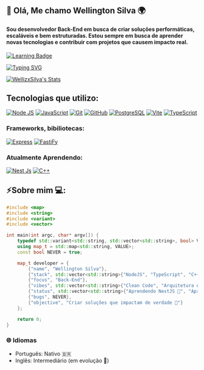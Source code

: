 ## 🔧 Olá, Me chamo Wellington Silva 🌍
#### Sou desenvolvedor Back-End em busca de criar soluções performáticas, escaláveis e bem estruturadas. Estou sempre em busca de aprender novas tecnologias e contribuir com projetos que causem impacto real.
[![Learning Badge](https://img.shields.io/badge/Always%20learning-%F0%9F%94%8E-fff?style=for-the-badge)](https://github.com/WellizxSilva/WellizxSilva/)

[![Typing SVG](https://readme-typing-svg.herokuapp.com/?color=8A2BE2&lines=Desenvolvedor+Back-End;Em+busca+do+codigo+perfeito;sucess+=+true+🎯)](https://github.com/WellizxSilva/WellizxSilva/)


[![WellizxSilva's Stats](https://github-readme-stats.vercel.app/api?username=WellizxSilva&theme=midnight-purple&show_icons=true&hide_border=true&count_private=true&)](https://github.com/WellizxSilva/WellizxSilva/)



## Tecnologias que utilizo: 

[![Node JS](https://img.shields.io/badge/Node.js-5FA04E.svg?style=for-the-badge&logo=nodedotjs&logoColor=white)](https://github.com/WellizxSilva/WellizxSilva/)
[![JavaScript](https://img.shields.io/badge/JavaScript-F7DF1E.svg?style=for-the-badge&logo=JavaScript&logoColor=black)](https://github.com/WellizxSilva/WellizxSilva/)
[![Git](https://img.shields.io/badge/Git-F05032.svg?style=for-the-badge&logo=Git&logoColor=white)](https://github.com/WellizxSilva/WellizxSilva/)
[![GitHub](https://img.shields.io/badge/GitHub-181717.svg?style=for-the-badge&logo=GitHub&logoColor=white)](https://github.com/WellizxSilva/WellizxSilva/)
[![PostgreSQL](https://img.shields.io/badge/PostgreSQL-4169E1.svg?style=for-the-badge&logo=PostgreSQL&logoColor=white)](https://github.com/WellizxSilva/WellizxSilva/)
[![Vite](https://img.shields.io/badge/vite-%23646CFF.svg?style=for-the-badge&logo=vite&logoColor=white)](https://github.com/WellizxSilva/WellizxSilva/)
[![TypeScript](https://img.shields.io/badge/TypeScript-3178C6.svg?style=for-the-badge&logo=TypeScript&logoColor=white)](https://github.com/WellizxSilva/WellizxSilva/)

### Frameworks, bibiliotecas:
[![Express](https://img.shields.io/badge/Express-000000.svg?style=for-the-badge&logo=Express&logoColor=white)](https://github.com/WellizxSilva/WellizxSilva/)
[![FastiFy](https://img.shields.io/badge/Fastify-000000.svg?style=for-the-badge&logo=Fastify&logoColor=white)](https://github.com/WellizxSilva/WellizxSilva/)

### Atualmente Aprendendo: 
[![Nest Js](https://img.shields.io/badge/NestJS-E0234E.svg?style=for-the-badge&logo=NestJS&logoColor=white)](https://github.com/WellizxSilva/WellizxSilva/)
[![C++](https://img.shields.io/badge/C++-00599C.svg?style=for-the-badge&logo=C++&logoColor=white)](https://github.com/WellizxSilva/WellizxSilva/)

## ⚡Sobre mim 💻: 

```cpp
#include <map>
#include <string>
#include <variant>
#include <vector>

int main(int argc, char* argv[]) {
    typedef std::variant<std::string, std::vector<std::string>, bool> VALUE;
    using map_t = std::map<std::string, VALUE>;
    const bool NEVER = true;

    map_t developer = {
        {"name", "Wellington Silva"},
        {"stack", std::vector<std::string>{"NodeJS", "TypeScript", "C++"}},
        {"focus", "Back-End"},
        {"vibes", std::vector<std::string>{"Clean Code", "Arquitetura escalável", "APIs performáticas"}},
        {"status", std::vector<std::string>{"Aprendendo NestJS 🚀", "Aprendendo C++ 🌀"}},
        {"bugs", NEVER},
        {"objective", "Criar soluções que impactam de verdade 🎯"}
    };

    return 0;
}
```

### 🌐 Idiomas
- Português: Nativo 🇧🇷
- Inglês: Intermediário (em evolução 🚀)

